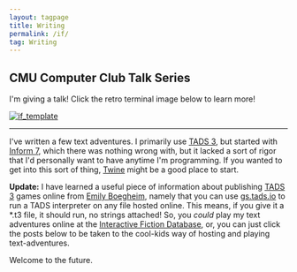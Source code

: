 ```yaml
---
layout: tagpage
title: Writing
permalink: /if/
tag: Writing
---
```


CMU Computer Club Talk Series
-----------------------------

I'm giving a talk!
Click the retro terminal image below to learn more!

[![if_template](https://cmu.box.com/shared/static/vjlbbpljq4h4ex15w5fx0uudyjj2mme8.gif)](/IF-Talk/)

---

I've written a few text adventures. I primarily use [TADS 3][], but started with [Inform 7][], which there was nothing wrong with, but it lacked a sort of rigor that I'd personally want to have anytime I'm programming. If you wanted to get into this sort of thing, [Twine][] might be a good place to start.

**Update:** I have learned a useful piece of information about publishing [TADS 3][] games online from [Emily Boegheim][], namely that you can use [gs.tads.io][] to run a TADS interpreter on any file hosted online. This means, if you give it a \*.t3 file, it should run, no strings attached! So, you *could* play my text adventures online at the [Interactive Fiction Database][], or, you can just click the posts below to be taken to the cool-kids way of hosting and playing text-adventures.

Welcome to the future.

[gs.tads.io]: <http://gs.tads.io/?storyfile=put_a_story_file_here.t3>
[Twine]: <http://twinery.org>
[Tads 3]: <http://tads.org>
[Inform 7]: <http://inform7.com>
[Emily Boegheim]: <http://ifdb.tads.org/showuser?id=vw7fr8dlv3k7i3pm>
[GitHub]: <http://github.com>
[Interactive Fiction Database]: <http://ifdb.tads.org>
